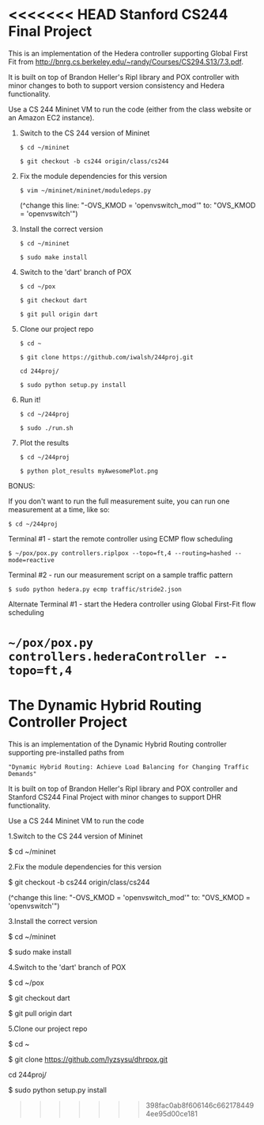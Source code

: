 <<<<<<< HEAD
Stanford CS244 Final Project
============================

This is an implementation of the Hedera controller supporting Global First Fit from http://bnrg.cs.berkeley.edu/~randy/Courses/CS294.S13/7.3.pdf. 

It is built on top of Brandon Heller's Ripl library and POX controller with minor changes to both to support version consistency and Hedera functionality.

Use a CS 244 Mininet VM to run the code (either from the class website or an Amazon EC2 instance).

1. Switch to the CS 244 version of Mininet

    `$ cd ~/mininet`

    `$ git checkout -b cs244 origin/class/cs244`

2. Fix the module dependencies for this version

    `$ vim ~/mininet/mininet/moduledeps.py`

    (^change this line: "-OVS_KMOD = 'openvswitch_mod'"
                    to: "OVS_KMOD = 'openvswitch'")

3. Install the correct version

    `$ cd ~/mininet`

    `$ sudo make install`

4. Switch to the 'dart' branch of POX

    `$ cd ~/pox`

    `$ git checkout dart`

    `$ git pull origin dart`

5. Clone our project repo

    `$ cd ~`

    `$ git clone https://github.com/iwalsh/244proj.git`

    `cd 244proj/`

    `$ sudo python setup.py install`

6. Run it!

    `$ cd ~/244proj`

    `$ sudo ./run.sh`

7. Plot the results

    `$ cd ~/244proj`

    `$ python plot_results myAwesomePlot.png`

BONUS:

If you don't want to run the full measurement suite, you can run one measurement
at a time, like so:

`$ cd ~/244proj`

Terminal #1 - start the remote controller using ECMP flow scheduling

`$ ~/pox/pox.py controllers.riplpox --topo=ft,4 --routing=hashed --mode=reactive`

Terminal #2 - run our measurement script on a sample traffic pattern

`$ sudo python hedera.py ecmp traffic/stride2.json`

Alternate Terminal #1 - start the Hedera controller using Global First-Fit flow scheduling

`~/pox/pox.py controllers.hederaController --topo=ft,4`
=======
# The Dynamic Hybrid Routing Controller Project
This is an implementation of the Dynamic Hybrid Routing controller supporting pre-installed paths from

    "Dynamic Hybrid Routing: Achieve Load Balancing for Changing Traffic Demands"

It is built on top of Brandon Heller's Ripl library and POX controller and Stanford CS244 Final Project with minor changes to support DHR functionality.

Use a CS 244 Mininet VM to run the code

1.Switch to the CS 244 version of Mininet

  $ cd ~/mininet
  
2.Fix the module dependencies for this version

  $ git checkout -b cs244 origin/class/cs244
  
  (^change this line: "-OVS_KMOD = 'openvswitch_mod'" to: "OVS_KMOD = 'openvswitch'")

3.Install the correct version

  $ cd ~/mininet
  
  $ sudo make install
  
4.Switch to the 'dart' branch of POX

  $ cd ~/pox
  
  $ git checkout dart
  
  $ git pull origin dart
  
5.Clone our project repo

  $ cd ~

  $ git clone https://github.com/lyzsysu/dhrpox.git

  cd 244proj/
  
  $ sudo python setup.py install

  
>>>>>>> 398fac0ab8f606146c6621784494ee95d00ce181
